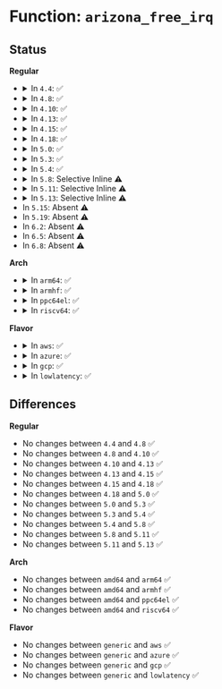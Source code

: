 # Function: <code>arizona_free_irq</code>

## Status
<b>Regular</b>
<ul>
<li>
<details>
<summary>In <code>4.4</code>: ✅</summary>

```c
void arizona_free_irq(struct arizona *arizona, int irq, void *data);
```

**Collision:** Unique Global

**Inline:** No

**Transformation:** False

**Instances:**

```
In drivers/mfd/arizona-irq.c (ffffffff8157e160)
Location: drivers/mfd/arizona-irq.c:52
Inline: False
Direct callers:
  - drivers/mfd/arizona-core.c:arizona_dev_exit
  - drivers/mfd/arizona-core.c:arizona_dev_exit
  - drivers/mfd/arizona-core.c:arizona_dev_exit
```
**Symbols:**

```
ffffffff8157e160-ffffffff8157e195: arizona_free_irq (STB_GLOBAL)
```
</details>
</li>
<li>
<details>
<summary>In <code>4.8</code>: ✅</summary>

```c
void arizona_free_irq(struct arizona *arizona, int irq, void *data);
```

**Collision:** Unique Global

**Inline:** No

**Transformation:** False

**Instances:**

```
In drivers/mfd/arizona-irq.c (ffffffff815d33e0)
Location: drivers/mfd/arizona-irq.c:54
Inline: False
Direct callers:
  - drivers/mfd/arizona-core.c:arizona_dev_exit
  - drivers/mfd/arizona-core.c:arizona_dev_exit
  - drivers/mfd/arizona-core.c:arizona_dev_exit
```
**Symbols:**

```
ffffffff815d33e0-ffffffff815d3415: arizona_free_irq (STB_GLOBAL)
```
</details>
</li>
<li>
<details>
<summary>In <code>4.10</code>: ✅</summary>

```c
void arizona_free_irq(struct arizona *arizona, int irq, void *data);
```

**Collision:** Unique Global

**Inline:** No

**Transformation:** False

**Instances:**

```
In drivers/mfd/arizona-irq.c (ffffffff81600130)
Location: drivers/mfd/arizona-irq.c:54
Inline: False
Direct callers:
  - drivers/mfd/arizona-core.c:arizona_dev_exit
  - drivers/mfd/arizona-core.c:arizona_dev_exit
  - drivers/mfd/arizona-core.c:arizona_dev_exit
```
**Symbols:**

```
ffffffff81600130-ffffffff81600165: arizona_free_irq (STB_GLOBAL)
```
</details>
</li>
<li>
<details>
<summary>In <code>4.13</code>: ✅</summary>

```c
void arizona_free_irq(struct arizona *arizona, int irq, void *data);
```

**Collision:** Unique Global

**Inline:** No

**Transformation:** False

**Instances:**

```
In drivers/mfd/arizona-irq.c (ffffffff81613fd0)
Location: drivers/mfd/arizona-irq.c:57
Inline: False
Direct callers:
  - drivers/mfd/arizona-core.c:arizona_dev_exit
  - drivers/mfd/arizona-core.c:arizona_dev_exit
  - drivers/mfd/arizona-core.c:arizona_dev_exit
  - drivers/mfd/arizona-irq.c:arizona_irq_exit
  - drivers/mfd/arizona-irq.c:arizona_irq_exit
  - drivers/mfd/arizona-irq.c:arizona_irq_init
```
**Symbols:**

```
ffffffff81613fd0-ffffffff81614005: arizona_free_irq (STB_GLOBAL)
```
</details>
</li>
<li>
<details>
<summary>In <code>4.15</code>: ✅</summary>

```c
void arizona_free_irq(struct arizona *arizona, int irq, void *data);
```

**Collision:** Unique Global

**Inline:** No

**Transformation:** False

**Instances:**

```
In drivers/mfd/arizona-irq.c (ffffffff8167c670)
Location: drivers/mfd/arizona-irq.c:57
Inline: False
Direct callers:
  - drivers/mfd/arizona-core.c:arizona_dev_exit
  - drivers/mfd/arizona-core.c:arizona_dev_exit
  - drivers/mfd/arizona-core.c:arizona_dev_exit
  - drivers/mfd/arizona-irq.c:arizona_irq_exit
  - drivers/mfd/arizona-irq.c:arizona_irq_exit
  - drivers/mfd/arizona-irq.c:arizona_irq_init
```
**Symbols:**

```
ffffffff8167c670-ffffffff8167c6a5: arizona_free_irq (STB_GLOBAL)
```
</details>
</li>
<li>
<details>
<summary>In <code>4.18</code>: ✅</summary>

```c
void arizona_free_irq(struct arizona *arizona, int irq, void *data);
```

**Collision:** Unique Global

**Inline:** No

**Transformation:** False

**Instances:**

```
In drivers/mfd/arizona-irq.c (ffffffff816b80d0)
Location: drivers/mfd/arizona-irq.c:57
Inline: False
Direct callers:
  - drivers/mfd/arizona-core.c:arizona_dev_exit
  - drivers/mfd/arizona-core.c:arizona_dev_exit
  - drivers/mfd/arizona-core.c:arizona_dev_exit
  - drivers/mfd/arizona-irq.c:arizona_irq_exit
  - drivers/mfd/arizona-irq.c:arizona_irq_exit
  - drivers/mfd/arizona-irq.c:arizona_irq_init
```
**Symbols:**

```
ffffffff816b80d0-ffffffff816b8105: arizona_free_irq (STB_GLOBAL)
```
</details>
</li>
<li>
<details>
<summary>In <code>5.0</code>: ✅</summary>

```c
void arizona_free_irq(struct arizona *arizona, int irq, void *data);
```

**Collision:** Unique Global

**Inline:** No

**Transformation:** False

**Instances:**

```
In drivers/mfd/arizona-irq.c (ffffffff816d9310)
Location: drivers/mfd/arizona-irq.c:57
Inline: False
Direct callers:
  - drivers/mfd/arizona-core.c:arizona_dev_exit
  - drivers/mfd/arizona-core.c:arizona_dev_exit
  - drivers/mfd/arizona-core.c:arizona_dev_exit
  - drivers/mfd/arizona-irq.c:arizona_irq_exit
  - drivers/mfd/arizona-irq.c:arizona_irq_exit
  - drivers/mfd/arizona-irq.c:arizona_irq_init
```
**Symbols:**

```
ffffffff816d9310-ffffffff816d9345: arizona_free_irq (STB_GLOBAL)
```
</details>
</li>
<li>
<details>
<summary>In <code>5.3</code>: ✅</summary>

```c
void arizona_free_irq(struct arizona *arizona, int irq, void *data);
```

**Collision:** Unique Global

**Inline:** No

**Transformation:** False

**Instances:**

```
In drivers/mfd/arizona-irq.c (ffffffff81714bf0)
Location: drivers/mfd/arizona-irq.c:54
Inline: False
Direct callers:
  - drivers/mfd/arizona-core.c:arizona_dev_exit
  - drivers/mfd/arizona-core.c:arizona_dev_exit
  - drivers/mfd/arizona-core.c:arizona_dev_exit
  - drivers/mfd/arizona-irq.c:arizona_irq_exit
  - drivers/mfd/arizona-irq.c:arizona_irq_exit
  - drivers/mfd/arizona-irq.c:arizona_irq_init
```
**Symbols:**

```
ffffffff81714bf0-ffffffff81714c29: arizona_free_irq (STB_GLOBAL)
```
</details>
</li>
<li>
<details>
<summary>In <code>5.4</code>: ✅</summary>

```c
void arizona_free_irq(struct arizona *arizona, int irq, void *data);
```

**Collision:** Unique Global

**Inline:** No

**Transformation:** False

**Instances:**

```
In drivers/mfd/arizona-irq.c (ffffffff81738f00)
Location: drivers/mfd/arizona-irq.c:54
Inline: False
Direct callers:
  - drivers/mfd/arizona-core.c:arizona_dev_exit
  - drivers/mfd/arizona-core.c:arizona_dev_exit
  - drivers/mfd/arizona-core.c:arizona_dev_exit
  - drivers/mfd/arizona-irq.c:arizona_irq_exit
  - drivers/mfd/arizona-irq.c:arizona_irq_exit
  - drivers/mfd/arizona-irq.c:arizona_irq_init
```
**Symbols:**

```
ffffffff81738f00-ffffffff81738f39: arizona_free_irq (STB_GLOBAL)
```
</details>
</li>
<li>
<details>
<summary>In <code>5.8</code>: Selective Inline ⚠️</summary>

```c
void arizona_free_irq(struct arizona *arizona, int irq, void *data);
```

**Collision:** Unique Global

**Inline:** Selective

**Transformation:** False

**Instances:**

```
In drivers/mfd/arizona-irq.c (ffffffff817f6cfe)
Location: drivers/mfd/arizona-irq.c:54
Inline: True
Inline callers:
  - drivers/mfd/arizona-irq.c:arizona_irq_exit
  - drivers/mfd/arizona-irq.c:arizona_irq_exit
Direct callers:
  - drivers/mfd/arizona-core.c:arizona_dev_exit
  - drivers/mfd/arizona-core.c:arizona_dev_exit
  - drivers/mfd/arizona-core.c:arizona_dev_exit
  - drivers/mfd/arizona-irq.c:arizona_irq_init
```
**Symbols:**

```
ffffffff817f67e0-ffffffff817f6839: arizona_free_irq (STB_GLOBAL)
```
</details>
</li>
<li>
<details>
<summary>In <code>5.11</code>: Selective Inline ⚠️</summary>

```c
void arizona_free_irq(struct arizona *arizona, int irq, void *data);
```

**Collision:** Unique Global

**Inline:** Selective

**Transformation:** False

**Instances:**

```
In drivers/mfd/arizona-irq.c (ffffffff8180996d)
Location: drivers/mfd/arizona-irq.c:54
Inline: True
Inline callers:
  - drivers/mfd/arizona-irq.c:arizona_irq_exit
  - drivers/mfd/arizona-irq.c:arizona_irq_exit
Direct callers:
  - drivers/mfd/arizona-core.c:arizona_dev_exit
  - drivers/mfd/arizona-core.c:arizona_dev_exit
  - drivers/mfd/arizona-core.c:arizona_dev_exit
  - drivers/mfd/arizona-irq.c:arizona_irq_init
```
**Symbols:**

```
ffffffff81809510-ffffffff81809569: arizona_free_irq (STB_GLOBAL)
```
</details>
</li>
<li>
<details>
<summary>In <code>5.13</code>: Selective Inline ⚠️</summary>

```c
void arizona_free_irq(struct arizona *arizona, int irq, void *data);
```

**Collision:** Unique Global

**Inline:** Selective

**Transformation:** False

**Instances:**

```
In drivers/mfd/arizona-irq.c (ffffffff817ee5ee)
Location: drivers/mfd/arizona-irq.c:54
Inline: True
Inline callers:
  - drivers/mfd/arizona-irq.c:arizona_irq_exit
  - drivers/mfd/arizona-irq.c:arizona_irq_exit
Direct callers:
  - drivers/mfd/arizona-core.c:arizona_dev_exit
  - drivers/mfd/arizona-core.c:arizona_dev_exit
  - drivers/mfd/arizona-core.c:arizona_dev_exit
  - drivers/mfd/arizona-irq.c:arizona_irq_init
```
**Symbols:**

```
ffffffff817ee0f0-ffffffff817ee149: arizona_free_irq (STB_GLOBAL)
```
</details>
</li>
<li>
In <code>5.15</code>: Absent ⚠️
</li>
<li>
In <code>5.19</code>: Absent ⚠️
</li>
<li>
In <code>6.2</code>: Absent ⚠️
</li>
<li>
In <code>6.5</code>: Absent ⚠️
</li>
<li>
In <code>6.8</code>: Absent ⚠️
</li>
</ul>
<b>Arch</b>
<ul>
<li>
<details>
<summary>In <code>arm64</code>: ✅</summary>

```c
void arizona_free_irq(struct arizona *arizona, int irq, void *data);
```

**Collision:** Unique Global

**Inline:** No

**Transformation:** False

**Instances:**

```
In drivers/mfd/arizona-irq.c (ffff800010933cc0)
Location: drivers/mfd/arizona-irq.c:54
Inline: False
Direct callers:
  - drivers/mfd/arizona-core.c:arizona_dev_exit
  - drivers/mfd/arizona-core.c:arizona_dev_exit
  - drivers/mfd/arizona-core.c:arizona_dev_exit
  - drivers/mfd/arizona-irq.c:arizona_irq_exit
  - drivers/mfd/arizona-irq.c:arizona_irq_exit
  - drivers/mfd/arizona-irq.c:arizona_irq_init
```
**Symbols:**

```
ffff800010933cc0-ffff800010933d10: arizona_free_irq (STB_GLOBAL)
```
</details>
</li>
<li>
<details>
<summary>In <code>armhf</code>: ✅</summary>

```c
void arizona_free_irq(struct arizona *arizona, int irq, void *data);
```

**Collision:** Unique Global

**Inline:** No

**Transformation:** False

**Instances:**

```
In drivers/mfd/arizona-irq.c (c0a1692c)
Location: drivers/mfd/arizona-irq.c:54
Inline: False
Direct callers:
  - drivers/mfd/arizona-core.c:arizona_dev_exit
  - drivers/mfd/arizona-core.c:arizona_dev_exit
  - drivers/mfd/arizona-core.c:arizona_dev_exit
  - drivers/mfd/arizona-irq.c:arizona_irq_exit
  - drivers/mfd/arizona-irq.c:arizona_irq_exit
  - drivers/mfd/arizona-irq.c:arizona_irq_init
```
**Symbols:**

```
c0a1692c-c0a1695c: arizona_free_irq (STB_GLOBAL)
```
</details>
</li>
<li>
<details>
<summary>In <code>ppc64el</code>: ✅</summary>

```c
void arizona_free_irq(struct arizona *arizona, int irq, void *data);
```

**Collision:** Unique Global

**Inline:** No

**Transformation:** False

**Instances:**

```
In drivers/mfd/arizona-irq.c (c0000000009d4820)
Location: drivers/mfd/arizona-irq.c:54
Inline: False
Direct callers:
  - drivers/mfd/arizona-core.c:arizona_dev_exit
  - drivers/mfd/arizona-core.c:arizona_dev_exit
  - drivers/mfd/arizona-core.c:arizona_dev_exit
  - drivers/mfd/arizona-irq.c:arizona_irq_exit
  - drivers/mfd/arizona-irq.c:arizona_irq_exit
  - drivers/mfd/arizona-irq.c:arizona_irq_init
```
**Symbols:**

```
c0000000009d4820-c0000000009d4874: arizona_free_irq (STB_GLOBAL)
```
</details>
</li>
<li>
<details>
<summary>In <code>riscv64</code>: ✅</summary>

```c
void arizona_free_irq(struct arizona *arizona, int irq, void *data);
```

**Collision:** Unique Global

**Inline:** No

**Transformation:** False

**Instances:**

```
In drivers/mfd/arizona-irq.c (ffffffe0005a979e)
Location: drivers/mfd/arizona-irq.c:54
Inline: False
Direct callers:
  - drivers/mfd/arizona-core.c:arizona_dev_exit
  - drivers/mfd/arizona-core.c:arizona_dev_exit
  - drivers/mfd/arizona-core.c:arizona_dev_exit
  - drivers/mfd/arizona-irq.c:arizona_irq_exit
  - drivers/mfd/arizona-irq.c:arizona_irq_exit
  - drivers/mfd/arizona-irq.c:arizona_irq_init
```
**Symbols:**

```
ffffffe0005a979e-ffffffe0005a97e6: arizona_free_irq (STB_GLOBAL)
```
</details>
</li>
</ul>
<b>Flavor</b>
<ul>
<li>
<details>
<summary>In <code>aws</code>: ✅</summary>

```c
void arizona_free_irq(struct arizona *arizona, int irq, void *data);
```

**Collision:** Unique Global

**Inline:** No

**Transformation:** False

**Instances:**

```
In drivers/mfd/arizona-irq.c (ffffffff816fcc60)
Location: drivers/mfd/arizona-irq.c:54
Inline: False
Direct callers:
  - drivers/mfd/arizona-core.c:arizona_dev_exit
  - drivers/mfd/arizona-core.c:arizona_dev_exit
  - drivers/mfd/arizona-core.c:arizona_dev_exit
  - drivers/mfd/arizona-irq.c:arizona_irq_exit
  - drivers/mfd/arizona-irq.c:arizona_irq_exit
  - drivers/mfd/arizona-irq.c:arizona_irq_init
```
**Symbols:**

```
ffffffff816fcc60-ffffffff816fcc99: arizona_free_irq (STB_GLOBAL)
```
</details>
</li>
<li>
<details>
<summary>In <code>azure</code>: ✅</summary>

```c
void arizona_free_irq(struct arizona *arizona, int irq, void *data);
```

**Collision:** Unique Global

**Inline:** No

**Transformation:** False

**Instances:**

```
In drivers/mfd/arizona-irq.c (ffffffff816d0a70)
Location: drivers/mfd/arizona-irq.c:54
Inline: False
Direct callers:
  - drivers/mfd/arizona-core.c:arizona_dev_exit
  - drivers/mfd/arizona-core.c:arizona_dev_exit
  - drivers/mfd/arizona-core.c:arizona_dev_exit
  - drivers/mfd/arizona-irq.c:arizona_irq_exit
  - drivers/mfd/arizona-irq.c:arizona_irq_exit
  - drivers/mfd/arizona-irq.c:arizona_irq_init
```
**Symbols:**

```
ffffffff816d0a70-ffffffff816d0aa9: arizona_free_irq (STB_GLOBAL)
```
</details>
</li>
<li>
<details>
<summary>In <code>gcp</code>: ✅</summary>

```c
void arizona_free_irq(struct arizona *arizona, int irq, void *data);
```

**Collision:** Unique Global

**Inline:** No

**Transformation:** False

**Instances:**

```
In drivers/mfd/arizona-irq.c (ffffffff8172c3c0)
Location: drivers/mfd/arizona-irq.c:54
Inline: False
Direct callers:
  - drivers/mfd/arizona-core.c:arizona_dev_exit
  - drivers/mfd/arizona-core.c:arizona_dev_exit
  - drivers/mfd/arizona-core.c:arizona_dev_exit
  - drivers/mfd/arizona-irq.c:arizona_irq_exit
  - drivers/mfd/arizona-irq.c:arizona_irq_exit
  - drivers/mfd/arizona-irq.c:arizona_irq_init
```
**Symbols:**

```
ffffffff8172c3c0-ffffffff8172c3f9: arizona_free_irq (STB_GLOBAL)
```
</details>
</li>
<li>
<details>
<summary>In <code>lowlatency</code>: ✅</summary>

```c
void arizona_free_irq(struct arizona *arizona, int irq, void *data);
```

**Collision:** Unique Global

**Inline:** No

**Transformation:** False

**Instances:**

```
In drivers/mfd/arizona-irq.c (ffffffff81747800)
Location: drivers/mfd/arizona-irq.c:54
Inline: False
Direct callers:
  - drivers/mfd/arizona-core.c:arizona_dev_exit
  - drivers/mfd/arizona-core.c:arizona_dev_exit
  - drivers/mfd/arizona-core.c:arizona_dev_exit
  - drivers/mfd/arizona-irq.c:arizona_irq_exit
  - drivers/mfd/arizona-irq.c:arizona_irq_exit
  - drivers/mfd/arizona-irq.c:arizona_irq_init
```
**Symbols:**

```
ffffffff81747800-ffffffff81747839: arizona_free_irq (STB_GLOBAL)
```
</details>
</li>
</ul>

## Differences
<b>Regular</b>
<ul>
<li>
No changes between <code>4.4</code> and <code>4.8</code> ✅
</li>
<li>
No changes between <code>4.8</code> and <code>4.10</code> ✅
</li>
<li>
No changes between <code>4.10</code> and <code>4.13</code> ✅
</li>
<li>
No changes between <code>4.13</code> and <code>4.15</code> ✅
</li>
<li>
No changes between <code>4.15</code> and <code>4.18</code> ✅
</li>
<li>
No changes between <code>4.18</code> and <code>5.0</code> ✅
</li>
<li>
No changes between <code>5.0</code> and <code>5.3</code> ✅
</li>
<li>
No changes between <code>5.3</code> and <code>5.4</code> ✅
</li>
<li>
No changes between <code>5.4</code> and <code>5.8</code> ✅
</li>
<li>
No changes between <code>5.8</code> and <code>5.11</code> ✅
</li>
<li>
No changes between <code>5.11</code> and <code>5.13</code> ✅
</li>
</ul>
<b>Arch</b>
<ul>
<li>
No changes between <code>amd64</code> and <code>arm64</code> ✅
</li>
<li>
No changes between <code>amd64</code> and <code>armhf</code> ✅
</li>
<li>
No changes between <code>amd64</code> and <code>ppc64el</code> ✅
</li>
<li>
No changes between <code>amd64</code> and <code>riscv64</code> ✅
</li>
</ul>
<b>Flavor</b>
<ul>
<li>
No changes between <code>generic</code> and <code>aws</code> ✅
</li>
<li>
No changes between <code>generic</code> and <code>azure</code> ✅
</li>
<li>
No changes between <code>generic</code> and <code>gcp</code> ✅
</li>
<li>
No changes between <code>generic</code> and <code>lowlatency</code> ✅
</li>
</ul>
